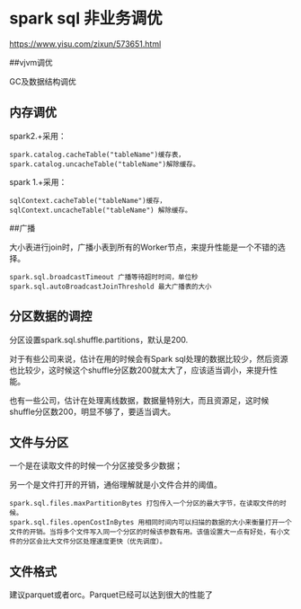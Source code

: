 # spark sql 非业务调优

https://www.yisu.com/zixun/573651.html

##vjvm调优

GC及数据结构调优

## 内存调优

spark2.+采用：

	spark.catalog.cacheTable("tableName")缓存表，spark.catalog.uncacheTable("tableName")解除缓存。
spark 1.+采用：

	sqlContext.cacheTable("tableName")缓存，sqlContext.uncacheTable("tableName") 解除缓存。
	
##广播

大小表进行join时，广播小表到所有的Worker节点，来提升性能是一个不错的选择。

	spark.sql.broadcastTimeout 广播等待超时时间，单位秒
	spark.sql.autoBroadcastJoinThreshold 最大广播表的大小
	
## 分区数据的调控

分区设置spark.sql.shuffle.partitions，默认是200.

对于有些公司来说，估计在用的时候会有Spark sql处理的数据比较少，然后资源也比较少，这时候这个shuffle分区数200就太大了，应该适当调小，来提升性能。

也有一些公司，估计在处理离线数据，数据量特别大，而且资源足，这时候shuffle分区数200，明显不够了，要适当调大。

## 文件与分区

一个是在读取文件的时候一个分区接受多少数据；

另一个是文件打开的开销，通俗理解就是小文件合并的阈值。

	spark.sql.files.maxPartitionBytes 打包传入一个分区的最大字节，在读取文件的时候。
	spark.sql.files.openCostInBytes 用相同时间内可以扫描的数据的大小来衡量打开一个文件的开销。当将多个文件写入同一个分区的时候该参数有用。该值设置大一点有好处，有小文件的分区会比大文件分区处理速度更快（优先调度）。
	
## 文件格式

建议parquet或者orc。Parquet已经可以达到很大的性能了